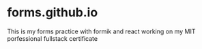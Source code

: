 # forms.github.io
This is my forms practice with formik and react working on my MIT porfessional fullstack certificate
